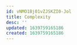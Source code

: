 ```yaml
---
id: vNMO1Bj01vZJSKZI0-Jol
title: Complexity
desc: ''
updated: 1639759165186
created: 1639759165186
---
```


